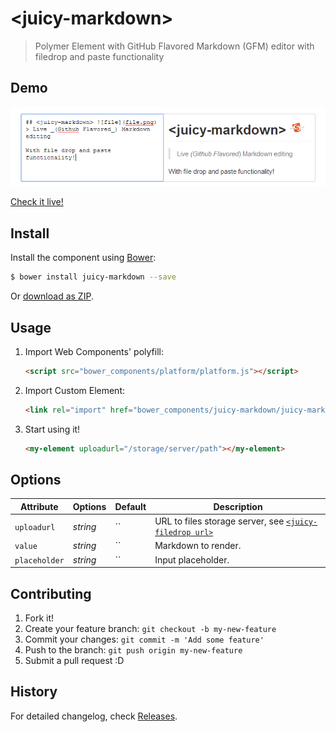# &lt;juicy-markdown&gt;

> Polymer Element with GitHub Flavored Markdown (GFM) editor with filedrop and paste functionality

## Demo
![Preview](preview.png?raw=true "Preview")

[Check it live!](http://Juicy.github.io/juicy-markdown)

## Install

Install the component using [Bower](http://bower.io/):

```sh
$ bower install juicy-markdown --save
```

Or [download as ZIP](https://github.com/Juicy/juicy-markdown/archive/master.zip).

## Usage

1. Import Web Components' polyfill:

    ```html
    <script src="bower_components/platform/platform.js"></script>
    ```

2. Import Custom Element:

    ```html
    <link rel="import" href="bower_components/juicy-markdown/juicy-markdown.html">
    ```

3. Start using it!

    ```html
    <my-element uploadurl="/storage/server/path"></my-element>
    ```

## Options

Attribute      | Options  | Default  | Description
---            | ---      | ---      | ---
`uploadurl`    | *string* | ``       | URL to files storage server, see [`<juicy-filedrop url>`](https://github.com/Juicy/juicy-filedrop#options)
`value`        | *string* | ``       | Markdown to render.
`placeholder`  | *string* | ``       | Input placeholder.


## Contributing

1. Fork it!
2. Create your feature branch: `git checkout -b my-new-feature`
3. Commit your changes: `git commit -m 'Add some feature'`
4. Push to the branch: `git push origin my-new-feature`
5. Submit a pull request :D

## History

For detailed changelog, check [Releases](https://github.com/Juicy/juicy-markdown/releases).
